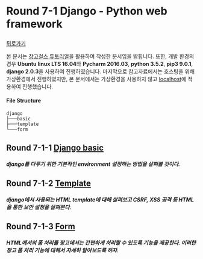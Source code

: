 # Round 7-1 Django - Python web framework

##### 

[뒤로가기](/web/README.md)

본 문서는 [장고걸스 튜토리얼][djangogirls tutorial]을 활용하여 작성한 문서임을 밝힙니다. 또한, 개발 환경의 경우 **Ubuntu linux LTS 16.04**와 **Pycharm 2016.03**, **python 3.5.2**, **pip3 9.0.1**, **django 2.0.3**을 사용하여 진행하였습니다. 마지막으로 참고자료에서는 호스팅을 위해 가상환경에서 진행하였지만, 본 문서에서는 가상환경을 사용하지 않고 [localhost](http://127.0.0.1:8000)에 적용하여 진행했습니다.  

[djangogirls tutorial]: https://tutorial.djangogirls.org/ko/

#### File Structure

```
django
├───basic
├───template
└───form
```


## Round 7-1-1 [Django basic](/web/django/basic/README.md)

##### django를 다루기 위한 기본적인 environment 설정하는 방법을 살펴볼 것이다.

## Round 7-1-2 [Template](/web/django/template/README.md)

##### django에서 사용되는 HTML template에 대해 살펴보고 CSRF, XSS 공격 등 HTML을 통한 보안 설정을 살펴본다.

## Round 7-1-3 [Form](/web/django/form/README.md)  

##### HTML에서의 폼 처리를 장고에서는 간편하게 처리할 수 있도록 기능을 제공한다. 이러한 장고 폼 처리 기능에 대해서 자세히 알아보도록 하자.

